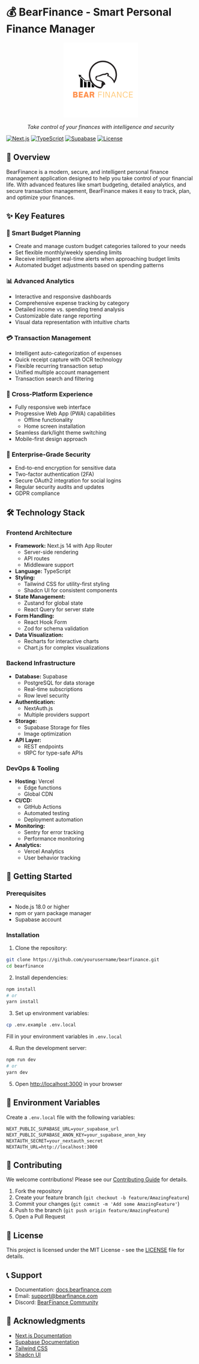 # 💰 BearFinance - Smart Personal Finance Manager

<div align="center">
  <img src="public/Bear.png" alt="BearFinance Logo" width="200"/>
  <p><em>Take control of your finances with intelligence and security</em></p>
</div>

[![Next.js](https://img.shields.io/badge/Next.js-15-black)](https://nextjs.org/)
[![TypeScript](https://img.shields.io/badge/TypeScript-5.0-blue)](https://www.typescriptlang.org/)
[![Supabase](https://img.shields.io/badge/Supabase-Latest-green)](https://supabase.io/)
[![License](https://img.shields.io/badge/License-MIT-yellow.svg)](LICENSE)

## 🌟 Overview

BearFinance is a modern, secure, and intelligent personal finance management application designed to help you take control of your financial life. With advanced features like smart budgeting, detailed analytics, and secure transaction management, BearFinance makes it easy to track, plan, and optimize your finances.

## ✨ Key Features

### 🎯 Smart Budget Planning

- Create and manage custom budget categories tailored to your needs
- Set flexible monthly/weekly spending limits
- Receive intelligent real-time alerts when approaching budget limits
- Automated budget adjustments based on spending patterns

### 📊 Advanced Analytics

- Interactive and responsive dashboards
- Comprehensive expense tracking by category
- Detailed income vs. spending trend analysis
- Customizable date range reporting
- Visual data representation with intuitive charts

### 💳 Transaction Management

- Intelligent auto-categorization of expenses
- Quick receipt capture with OCR technology
- Flexible recurring transaction setup
- Unified multiple account management
- Transaction search and filtering

### 📱 Cross-Platform Experience

- Fully responsive web interface
- Progressive Web App (PWA) capabilities
  - Offline functionality
  - Home screen installation
- Seamless dark/light theme switching
- Mobile-first design approach

### 🔐 Enterprise-Grade Security

- End-to-end encryption for sensitive data
- Two-factor authentication (2FA)
- Secure OAuth2 integration for social logins
- Regular security audits and updates
- GDPR compliance

## 🛠️ Technology Stack

### Frontend Architecture

- **Framework:** Next.js 14 with App Router
  - Server-side rendering
  - API routes
  - Middleware support
- **Language:** TypeScript
- **Styling:**
  - Tailwind CSS for utility-first styling
  - Shadcn UI for consistent components
- **State Management:**
  - Zustand for global state
  - React Query for server state
- **Form Handling:**
  - React Hook Form
  - Zod for schema validation
- **Data Visualization:**
  - Recharts for interactive charts
  - Chart.js for complex visualizations

### Backend Infrastructure

- **Database:** Supabase
  - PostgreSQL for data storage
  - Real-time subscriptions
  - Row level security
- **Authentication:**
  - NextAuth.js
  - Multiple providers support
- **Storage:**
  - Supabase Storage for files
  - Image optimization
- **API Layer:**
  - REST endpoints
  - tRPC for type-safe APIs

### DevOps & Tooling

- **Hosting:** Vercel
  - Edge functions
  - Global CDN
- **CI/CD:**
  - GitHub Actions
  - Automated testing
  - Deployment automation
- **Monitoring:**
  - Sentry for error tracking
  - Performance monitoring
- **Analytics:**
  - Vercel Analytics
  - User behavior tracking

## 🚀 Getting Started

### Prerequisites

- Node.js 18.0 or higher
- npm or yarn package manager
- Supabase account

### Installation

1. Clone the repository:

```bash
git clone https://github.com/yourusername/bearfinance.git
cd bearfinance
```

2. Install dependencies:

```bash
npm install
# or
yarn install
```

3. Set up environment variables:

```bash
cp .env.example .env.local
```

Fill in your environment variables in `.env.local`

4. Run the development server:

```bash
npm run dev
# or
yarn dev
```

5. Open [http://localhost:3000](http://localhost:3000) in your browser

## 📝 Environment Variables

Create a `.env.local` file with the following variables:

```env
NEXT_PUBLIC_SUPABASE_URL=your_supabase_url
NEXT_PUBLIC_SUPABASE_ANON_KEY=your_supabase_anon_key
NEXTAUTH_SECRET=your_nextauth_secret
NEXTAUTH_URL=http://localhost:3000
```

## 🤝 Contributing

We welcome contributions! Please see our [Contributing Guide](CONTRIBUTING.md) for details.

1. Fork the repository
2. Create your feature branch (`git checkout -b feature/AmazingFeature`)
3. Commit your changes (`git commit -m 'Add some AmazingFeature'`)
4. Push to the branch (`git push origin feature/AmazingFeature`)
5. Open a Pull Request

## 📄 License

This project is licensed under the MIT License - see the [LICENSE](LICENSE) file for details.

## 📞 Support

- Documentation: [docs.bearfinance.com](https://docs.bearfinance.com)
- Email: support@bearfinance.com
- Discord: [BearFinance Community](https://discord.gg/bearfinance)

## 🙏 Acknowledgments

- [Next.js Documentation](https://nextjs.org/docs)
- [Supabase Documentation](https://supabase.io/docs)
- [Tailwind CSS](https://tailwindcss.com)
- [Shadcn UI](https://ui.shadcn.com)
